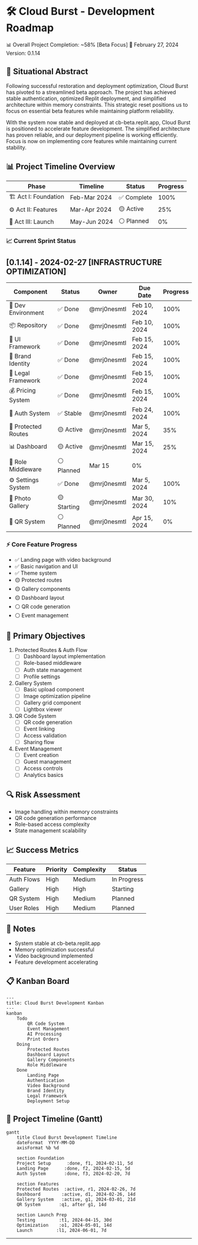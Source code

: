 # 🛠️ **Cloud Burst - Development Roadmap**
📊 Overall Project Completion: ~58% [Beta Focus]
📅 February 27, 2024
Version: 0.1.14

## 📌 Situational Abstract
Following successful restoration and deployment optimization, Cloud Burst has pivoted to a streamlined beta approach. The project has achieved stable authentication, optimized Replit deployment, and simplified architecture within memory constraints. This strategic reset positions us to focus on essential beta features while maintaining platform reliability.

With the system now stable and deployed at cb-beta.replit.app, Cloud Burst is positioned to accelerate feature development. The simplified architecture has proven reliable, and our deployment pipeline is working efficiently. Focus is now on implementing core features while maintaining current stability.

## 📊 Project Timeline Overview

| Phase | Timeline | Status | Progress |
|-------|----------|---------|-----------|
| 🏗️ Act I: Foundation | Feb-Mar 2024 | ✅ Complete | 100% |
| ⚙️ Act II: Features | Mar-Apr 2024 | 🟡 Active | 25% |
| 🚀 Act III: Launch | May-Jun 2024 | ⚪ Planned | 0% |

### 📈 Current Sprint Status
## [0.1.14] - 2024-02-27 [INFRASTRUCTURE OPTIMIZATION]

| Component | Status | Owner | Due Date | Progress |
|-----------|--------|-------|----------|-----------|
| 🔧 Dev Environment | ✅ Done | @mrj0nesmtl | Feb 10, 2024 | 100% |
| 📦 Repository | ✅ Done | @mrj0nesmtl | Feb 10, 2024 | 100% |
| 🎨 UI Framework | ✅ Done | @mrj0nesmtl | Feb 15, 2024 | 100% |
| 🎨 Brand Identity | ✅ Done | @mrj0nesmtl | Feb 15, 2024 | 100% |
| 📜 Legal Framework | ✅ Done | @mrj0nesmtl | Feb 15, 2024 | 100% |
| 💰 Pricing System | ✅ Done | @mrj0nesmtl | Feb 15, 2024 | 100% |
| 🔐 Auth System | ✅ Stable | @mrj0nesmtl | Feb 24, 2024 | 100% |
| 🔐 Protected Routes | 🟡 Active | @mrj0nesmtl | Mar 5, 2024 | 35% |
| 📊 Dashboard | 🟡 Active | @mrj0nesmtl | Mar 15, 2024 | 25% |
| 👥 Role Middleware | ⚪ Planned | Mar 15 | 0% |
| ⚙️ Settings System | ✅ Done | @mrj0nesmtl | Mar 5, 2024 | 100% |
| 📸 Photo Gallery | 🟡 Starting | @mrj0nesmtl | Mar 30, 2024 | 10% |
| 🎫 QR System | ⚪ Planned | @mrj0nesmtl | Apr 15, 2024 | 0% |



### ⚡ Core Feature Progress
- ✅ Landing page with video background
- ✅ Basic navigation and UI
- ✅ Theme system
- 🟡 Protected routes
- 🟡 Gallery components
- 🟡 Dashboard layout
- ⚪ QR code generation
- ⚪ Event management

## 🎯 Primary Objectives

1. Protected Routes & Auth Flow
   - [ ] Dashboard layout implementation
   - [ ] Role-based middleware
   - [ ] Auth state management
   - [ ] Profile settings

2. Gallery System
   - [ ] Basic upload component
   - [ ] Image optimization pipeline
   - [ ] Gallery grid component
   - [ ] Lightbox viewer

3. QR Code System
   - [ ] QR code generation
   - [ ] Event linking
   - [ ] Access validation
   - [ ] Sharing flow

4. Event Management
   - [ ] Event creation
   - [ ] Guest management
   - [ ] Access controls
   - [ ] Analytics basics

## 🔍 Risk Assessment
- Image handling within memory constraints
- QR code generation performance
- Role-based access complexity
- State management scalability

## 📈 Success Metrics
| Feature | Priority | Complexity | Status |
|---------|----------|------------|---------|
| Auth Flows | High | Medium | In Progress |
| Gallery | High | High | Starting |
| QR System | High | Medium | Planned |
| User Roles | High | Medium | Planned |

## 📝 Notes
- System stable at cb-beta.replit.app
- Memory optimization successful
- Video background implemented
- Feature development accelerating

## 📋 **Kanban Board**

```mermaid
---
title: Cloud Burst Development Kanban
---
kanban
    Todo 
        QR Code System
        Event Management
        AI Processing
        Print Orders
    Doing
        Protected Routes
        Dashboard Layout
        Gallery Components
        Role Middleware
    Done
        Landing Page
        Authentication
        Video Background
        Brand Identity
        Legal Framework
        Deployment Setup
```

## 📅 **Project Timeline (Gantt)**

```mermaid
gantt
    title Cloud Burst Development Timeline
    dateFormat  YYYY-MM-DD
    axisFormat %b %d
    
    section Foundation
    Project Setup      :done, f1, 2024-02-11, 5d
    Landing Page      :done, f2, 2024-02-15, 5d
    Auth System       :done, f3, 2024-02-20, 7d
    
    section Features
    Protected Routes  :active, r1, 2024-02-26, 7d
    Dashboard        :active, d1, 2024-02-26, 14d
    Gallery System   :active, g1, 2024-03-01, 21d
    QR System       :q1, after g1, 14d
    
    section Launch Prep
    Testing         :t1, 2024-04-15, 30d
    Optimization    :o1, 2024-05-01, 14d
    Launch         :l1, 2024-06-01, 7d
```

--- 